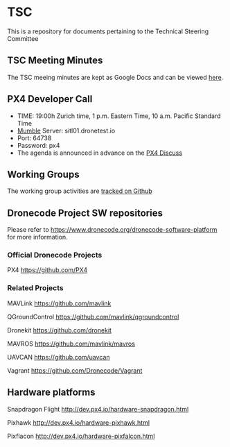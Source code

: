# TSC
This is a repository for documents pertaining to the Technical Steering Committee 

## TSC Meeting Minutes

The TSC meeing minutes are kept as Google Docs and can be viewed [here](https://github.com/Dronecode/Technical-Steering-Committee/blob/master/MeetingMinutes.md).

## PX4 Developer Call 
- TIME: 19:00h Zurich time, 1 p.m. Eastern Time, 10 a.m. Pacific Standard Time
- [Mumble](http://wiki.mumble.info/wiki/Installing_Mumble) Server: sitl01.dronetest.io
- Port: 64738
- Password: px4
- The agenda is announced in advance on the [PX4 Discuss](http://discuss.px4.io/c/weekly-dev-call)

## Working Groups

The working group activities are [tracked on Github](https://github.com/orgs/Dronecode/projects)

## Dronecode Project SW repositories

Please refer to https://www.dronecode.org/dronecode-software-platform for more information.

### Official Dronecode Projects

PX4 https://github.com/PX4

### Related Projects

MAVLink https://github.com/mavlink

QGroundControl https://github.com/mavlink/qgroundcontrol

Dronekit https://github.com/dronekit

MAVROS https://github.com/mavlink/mavros

UAVCAN https://github.com/uavcan

Vagrant https://github.com/Dronecode/Vagrant

## Hardware platforms

Snapdragon Flight http://dev.px4.io/hardware-snapdragon.html

Pixhawk http://dev.px4.io/hardware-pixhawk.html

Pixflacon http://dev.px4.io/hardware-pixfalcon.html
